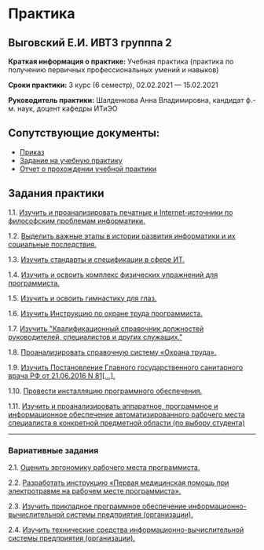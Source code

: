 # Практика
## Выговский Е.И. ИВТ3 групппа 2

**Краткая информация о практике:** Учебная практика (практика по получению первичных профессиональных умений и навыков) 

**Сроки практики:** 3 курс (6 семестр), 02.02.2021 — 15.02.2021

**Руководитель практики:** Шалденкова Анна Владимировна,  кандидат ф.-м. наук, доцент кафедры ИТиЭО

## Сопутствующие документы:
- [Приказ](https://drive.google.com/file/d/13q_E06nbFk8exx8yKWt7Eplt1kvl9F03/view "Приказ")
- [Задание на учебную практику](https://github.com/eugenexii/practice/blob/main/%D0%B7%D0%B0%D0%B4%D0%B0%D0%BD%D0%B8%D0%B5_3%D0%BA%D1%83%D1%80%D1%81.pdf "Задание на учебную практику")
- [Отчет о прохождении учебной практики](https://github.com/eugenexii/practice/blob/main/%D0%BE%D1%82%D1%87%D0%B5%D1%82_3%D0%BA%D1%83%D1%80%D1%81.pdf "Отчет о прохождении учебной практики")

## Задания практики

1.1. [Изучить и проанализировать печатные и Internet-источники по философским проблемам информатики.](https://github.com/eugenexii/practice/blob/main/%D0%98%D0%A1%D0%A0/1.1.pdf "Изучить и проанализировать печатные и Internet-источники по философским проблемам информатики.")

1.2. [Выделить важные этапы в истории развития информатики и их социальные последствия.](https://mm.tt/1774219688?t=ANpCd4ukd7 "Выделить важные этапы в истории развития информатики и их социальные последствия.")

1.3. [Изучить стандарты и спецификации в сфере ИТ.](https://github.com/eugenexii/practice/blob/main/%D0%98%D0%A1%D0%A0/1.3.pdf "Изучить стандарты и спецификации в сфере ИТ.")

1.4. [Изучить и освоить комплекс физических упражнений для программиста.](https://github.com/eugenexii/practice/blob/main/%D0%98%D0%A1%D0%A0/1.4.pdf "Изучить и освоить комплекс физических упражнений для программиста.")

1.5. [Изучить и освоить гимнастику для глаз.](https://github.com/eugenexii/practice/blob/main/%D0%98%D0%A1%D0%A0/1.5.pdf "Изучить и освоить гимнастику для глаз.")

1.6. [Изучить Инструкцию по охране труда программиста.](https://github.com/eugenexii/practice/blob/main/%D0%98%D0%A1%D0%A0/1.6.pdf "Изучить Инструкцию по охране труда программиста.")

1.7. [Изучить "Квалификационный справочник должностей руководителей, специалистов и других служащих."](https://github.com/eugenexii/practice/blob/main/%D0%98%D0%A1%D0%A0/1.7.pdf "Изучить Квалификационный справочник должностей руководителей, специалистов и других служащих.")

1.8. [Проанализировать справочную систему «Охрана труда».](https://github.com/eugenexii/practice/blob/main/%D0%98%D0%A1%D0%A0/1.8.pdf "Проанализировать справочную систему «Охрана труда».")

1.9. [Изучить Постановление Главного государственного санитарного врача РФ от 21.06.2016 N 81[...].](https://github.com/eugenexii/practice/blob/main/%D0%98%D0%A1%D0%A0/1.9.pdf "Изучить Постановление Главного государственного санитарного врача РФ от 21.06.2016 N 81[...].")

1.10. [Провести инсталляцию программного обеспечения.](https://github.com/eugenexii/practice/blob/main/%D0%98%D0%A1%D0%A0/1.10.pdf "Провести инсталляцию программного обеспечения.")

1.11. [Изучить и проанализировать аппаратное, программное и информационное обеспечение автоматизированного рабочего места специалиста в конкретной предметной области (по выбору студента)](https://github.com/eugenexii/practice/blob/main/%D0%98%D0%A1%D0%A0/1.11.jpg "Изучить и проанализировать аппаратное, программное и информационное обеспечение автоматизированного рабочего места специалиста в конкретной предметной области (по выбору студента).")

------------

### Вариативные задания

2.1.  [Оценить эргономику рабочего места программиста.](https://github.com/eugenexii/practice/blob/main/%D0%92%D0%A1%D0%A0/2.1.pdf "Оценить эргономику рабочего места программиста.")

2.2. [Разработать инструкцию «Первая медицинская помощь при электротравме на рабочем месте программиста».](https://github.com/eugenexii/practice/blob/main/%D0%92%D0%A1%D0%A0/2.1.pdf "Разработать инструкцию «Первая медицинская помощь при электротравме на рабочем месте программиста».")

2.3. [Изучить прикладное программное обеспечение информационно-вычислительной системы предприятия (организации).](https://github.com/eugenexii/practice/blob/main/%D0%92%D0%A1%D0%A0/2.3.pdf "Изучить прикладное программное обеспечение информационно-вычислительной системы предприятия (организации).")

2.4. [Изучить технические средства информационно-вычислительной системы предприятия (организации).](https://github.com/eugenexii/practice/blob/main/%D0%92%D0%A1%D0%A0/2.4.pdf "Изучить технические средства информационно-вычислительной системы предприятия (организации).")
